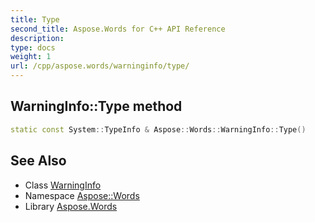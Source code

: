 ```yaml
---
title: Type
second_title: Aspose.Words for C++ API Reference
description: 
type: docs
weight: 1
url: /cpp/aspose.words/warninginfo/type/
---
```

## WarningInfo::Type method




```cpp
static const System::TypeInfo & Aspose::Words::WarningInfo::Type()
```

## See Also

* Class [WarningInfo](../)
* Namespace [Aspose::Words](../../)
* Library [Aspose.Words](../../../)
